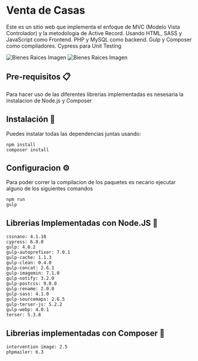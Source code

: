 # Venta de Casas
Este es un sitio web que implementa el enfoque de MVC (Modelo Vista Controlador) y la metodologia de Active Record.
Usando HTML, SASS y JavaScript como Frontend.
PHP y MySQL como backend.
Gulp y Composer como compiladores.
Cypress para Unit Testing

![Bienes Raices Imagen](https://i.imgur.com/uI0WUGL.png)
![Bienes Raices Imagen](https://i.imgur.com/2Zo4CTr.png)

## Pre-requisitos 📋
Para hacer uso de las diferentes librerias implementadas es nesesaria la instalacion de Node.js y Composer

## Instalación 🔧
Puedes instalar todas las dependencias juntas usando:

```
npm install
composer install
```

## Configuracion ⚙️
Para poder correr la compilacion de los paquetes es necario ejecutar alguno de los siguientes comandos
```
npm run
gulp
```

## Librerias Implementadas con Node.JS 📜
```
cssnano: 4.1.10
cypress: 6.8.0
gulp: 4.0.2
gulp-autoprefixer: 7.0.1
gulp-cache: 1.1.3
gulp-clean: 0.4.0
gulp-concat: 2.6.1
gulp-imagemin: 7.1.0
gulp-notify: 3.2.0
gulp-postcss: 9.0.0
gulp-rename: 2.0.0
gulp-sass: 4.1.0
gulp-sourcemaps: 2.6.5
gulp-terser-js: 5.2.2
gulp-webp: 4.0.1
terser: 5.3.8
```

## Librerias implementadas con Composer 📜
```
intervention image: 2.5
phpmailer: 6.3
```